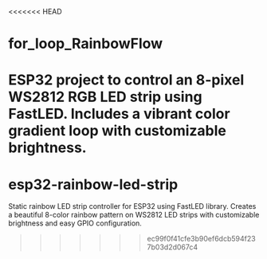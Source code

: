 <<<<<<< HEAD
# for_loop_RainbowFlow
ESP32 project to control an 8-pixel WS2812 RGB LED strip using FastLED. Includes a vibrant color gradient loop with customizable brightness.
=======
# esp32-rainbow-led-strip
Static rainbow LED strip controller for ESP32 using FastLED library. Creates a beautiful 8-color rainbow pattern on WS2812 LED strips with customizable brightness and easy GPIO configuration.
>>>>>>> ec99f0f41cfe3b90ef6dcb594f237b03d2d067c4
